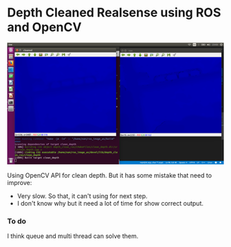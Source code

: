 # Depth Cleaned Realsense using ROS and OpenCV
![Clean Depth ROS](image/cleaned_depth.png)

Using OpenCV API for clean depth. But it has some mistake that need to improve:
* Very slow. So that, it can't using for next step.
* I don't know why but it need a lot of time for show correct output.
### To do
I think queue and multi thread can solve them.

